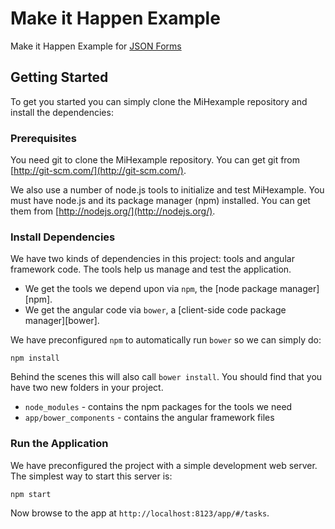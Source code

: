 # Make it Happen Example

Make it Happen Example for [JSON Forms](github.eclipsesource.com/jsonforms/)


## Getting Started

To get you started you can simply clone the MiHexample repository and install the dependencies:

### Prerequisites

You need git to clone the MiHexample repository. You can get git from
[http://git-scm.com/](http://git-scm.com/).

We also use a number of node.js tools to initialize and test MiHexample. You must have node.js and
its package manager (npm) installed.  You can get them from [http://nodejs.org/](http://nodejs.org/).

### Install Dependencies

We have two kinds of dependencies in this project: tools and angular framework code.  The tools help
us manage and test the application.

* We get the tools we depend upon via `npm`, the [node package manager][npm].
* We get the angular code via `bower`, a [client-side code package manager][bower].

We have preconfigured `npm` to automatically run `bower` so we can simply do:

```
npm install
```

Behind the scenes this will also call `bower install`.  You should find that you have two new
folders in your project.

* `node_modules` - contains the npm packages for the tools we need
* `app/bower_components` - contains the angular framework files

### Run the Application

We have preconfigured the project with a simple development web server.  The simplest way to start
this server is:

```
npm start
```

Now browse to the app at `http://localhost:8123/app/#/tasks`.
